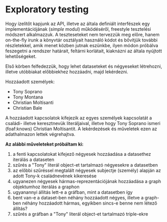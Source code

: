 # Exploratory testing

Hogy ízelítőt kapjunk az API, illetve az általa definiált interfészek egy implementációjának (*simple* modul) működéséről, freestyle tesztelési módszert alkalmazzuk. A teszteseteket nem tervezzük meg előre, hanem on-the-fly írunk a könyvtár osztályait használó kódot és bővítjük további részletekkel, amik menet közben jutnak eszünkbe, ilyen módon próbálva feszegetni a rendszer határait, feltárni korlátait, kiaknázni az általa nyújtott lehetőségeket.

Első körben felfedezzük, hogy lehet dataseteket és négyeseket létrehozni, illetve utóbbiakat előbbiekhez hozzáadni, majd lekérdezni.

Hozzáadott személyek:

- Tony Soprano
- Tony Montana
- Christian Moltisanti
- Christian Bale

A hozzáadott kapcsolatok kifejezik az egyes személyek kapcsolatát a családi- illetve keresztnevük literáljaival, illetve hogy Tony Soprano ismeri (foaf:knows) Christian Moltisantit. A lekérdezések és műveletek ezen az adathalmazon lettek végrehajtva.

**Az alábbi műveleteket próbáltam ki:**

1. a fenti kapcsolatokat kifejező négyesek hozzáadása a datasethez
   iterálás a dataseten
2. szűrés a "Tony" literál object-et tartalmazó négyesekre a datasetben
3. az előbbi szűréssel megtalált négyesek subjectje  (személy) alapján az adott Tony-k családnevének kikeresése
4. ugyanezen négyesek hármas-reprezentációjának hozzáadása a graph objektumhoz
   iterálás a graphon
5. ugyanannyi állítás lett-e a gráfban, mint a datasetben így
6. bent van-e a dataset-ben néhány hozzáadott négyes, 
   illetve a graph-ben néhány hozzáadott hármas, 
   egyikben sincs-e benne nem létező állítás?
7. szűrés a gráfban a "Tony" literál object-et tartalmazó triple-ekre

